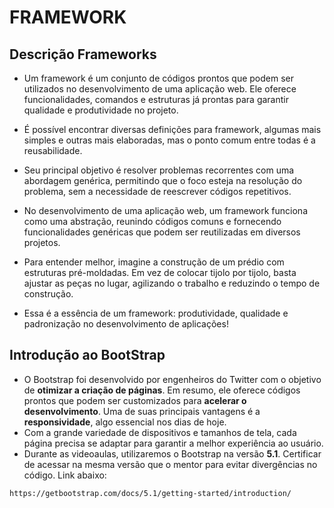# FRAMEWORK
## Descrição Frameworks
* Um framework é um conjunto de códigos prontos que podem ser utilizados no desenvolvimento de uma aplicação web. Ele oferece funcionalidades, comandos e estruturas já prontas para garantir qualidade e produtividade no projeto.

* É possível encontrar diversas definições para framework, algumas mais simples e outras mais elaboradas, mas o ponto comum entre todas é a reusabilidade.

* Seu principal objetivo é resolver problemas recorrentes com uma abordagem genérica, permitindo que o foco esteja na resolução do problema, sem a necessidade de reescrever códigos repetitivos.

* No desenvolvimento de uma aplicação web, um framework funciona como uma abstração, reunindo códigos comuns e fornecendo funcionalidades genéricas que podem ser reutilizadas em diversos projetos.

* Para entender melhor, imagine a construção de um prédio com estruturas pré-moldadas. Em vez de colocar tijolo por tijolo, basta ajustar as peças no lugar, agilizando o trabalho e reduzindo o tempo de construção.

* Essa é a essência de um framework: produtividade, qualidade e padronização no desenvolvimento de aplicações!

## Introdução ao BootStrap
* O Bootstrap foi desenvolvido por engenheiros do Twitter com o objetivo de __otimizar a criação de páginas__. Em resumo, ele oferece códigos prontos que podem ser customizados para __acelerar o desenvolvimento__. Uma de suas principais vantagens é a __responsividade__, algo essencial nos dias de hoje.
* Com a grande variedade de dispositivos e tamanhos de tela, cada página precisa se adaptar para garantir a melhor experiência ao usuário.
* Durante as videoaulas, utilizaremos o Bootstrap na versão __5.1__. Certificar de acessar na mesma versão que o mentor para evitar divergências no código. Link abaixo:
```
https://getbootstrap.com/docs/5.1/getting-started/introduction/
```
